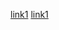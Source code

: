 [link1](https://www.youtube.com/watch?v=k67e-Icw4ug)
[link1](https://sites.google.com/eng.ucsd.edu/cse-15l-spring-2022/schedule?authuser=0)


